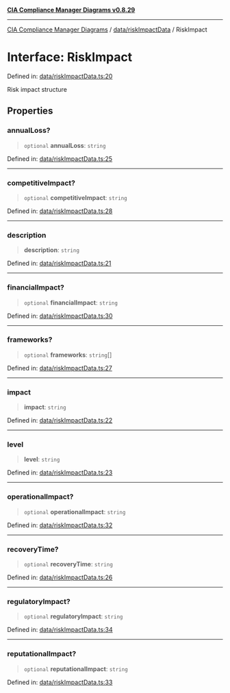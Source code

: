 [**CIA Compliance Manager Diagrams v0.8.29**](../../../README.md)

***

[CIA Compliance Manager Diagrams](../../../modules.md) / [data/riskImpactData](../README.md) / RiskImpact

# Interface: RiskImpact

Defined in: [data/riskImpactData.ts:20](https://github.com/Hack23/cia-compliance-manager/blob/5836b4c74e2010cd05eca63c0016fd711c628ec9/src/data/riskImpactData.ts#L20)

Risk impact structure

## Properties

### annualLoss?

> `optional` **annualLoss**: `string`

Defined in: [data/riskImpactData.ts:25](https://github.com/Hack23/cia-compliance-manager/blob/5836b4c74e2010cd05eca63c0016fd711c628ec9/src/data/riskImpactData.ts#L25)

***

### competitiveImpact?

> `optional` **competitiveImpact**: `string`

Defined in: [data/riskImpactData.ts:28](https://github.com/Hack23/cia-compliance-manager/blob/5836b4c74e2010cd05eca63c0016fd711c628ec9/src/data/riskImpactData.ts#L28)

***

### description

> **description**: `string`

Defined in: [data/riskImpactData.ts:21](https://github.com/Hack23/cia-compliance-manager/blob/5836b4c74e2010cd05eca63c0016fd711c628ec9/src/data/riskImpactData.ts#L21)

***

### financialImpact?

> `optional` **financialImpact**: `string`

Defined in: [data/riskImpactData.ts:30](https://github.com/Hack23/cia-compliance-manager/blob/5836b4c74e2010cd05eca63c0016fd711c628ec9/src/data/riskImpactData.ts#L30)

***

### frameworks?

> `optional` **frameworks**: `string`[]

Defined in: [data/riskImpactData.ts:27](https://github.com/Hack23/cia-compliance-manager/blob/5836b4c74e2010cd05eca63c0016fd711c628ec9/src/data/riskImpactData.ts#L27)

***

### impact

> **impact**: `string`

Defined in: [data/riskImpactData.ts:22](https://github.com/Hack23/cia-compliance-manager/blob/5836b4c74e2010cd05eca63c0016fd711c628ec9/src/data/riskImpactData.ts#L22)

***

### level

> **level**: `string`

Defined in: [data/riskImpactData.ts:23](https://github.com/Hack23/cia-compliance-manager/blob/5836b4c74e2010cd05eca63c0016fd711c628ec9/src/data/riskImpactData.ts#L23)

***

### operationalImpact?

> `optional` **operationalImpact**: `string`

Defined in: [data/riskImpactData.ts:32](https://github.com/Hack23/cia-compliance-manager/blob/5836b4c74e2010cd05eca63c0016fd711c628ec9/src/data/riskImpactData.ts#L32)

***

### recoveryTime?

> `optional` **recoveryTime**: `string`

Defined in: [data/riskImpactData.ts:26](https://github.com/Hack23/cia-compliance-manager/blob/5836b4c74e2010cd05eca63c0016fd711c628ec9/src/data/riskImpactData.ts#L26)

***

### regulatoryImpact?

> `optional` **regulatoryImpact**: `string`

Defined in: [data/riskImpactData.ts:34](https://github.com/Hack23/cia-compliance-manager/blob/5836b4c74e2010cd05eca63c0016fd711c628ec9/src/data/riskImpactData.ts#L34)

***

### reputationalImpact?

> `optional` **reputationalImpact**: `string`

Defined in: [data/riskImpactData.ts:33](https://github.com/Hack23/cia-compliance-manager/blob/5836b4c74e2010cd05eca63c0016fd711c628ec9/src/data/riskImpactData.ts#L33)
